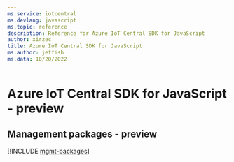 ```yaml
---
ms.service: iotcentral
ms.devlang: javascript
ms.topic: reference
description: Reference for Azure IoT Central SDK for JavaScript
author: xirzec
title: Azure IoT Central SDK for JavaScript
ms.author: jeffish
ms.data: 10/20/2022
---
```

# Azure IoT Central SDK for JavaScript - preview

## Management packages - preview
[!INCLUDE [mgmt-packages](iot-central-mgmt-index.md)]